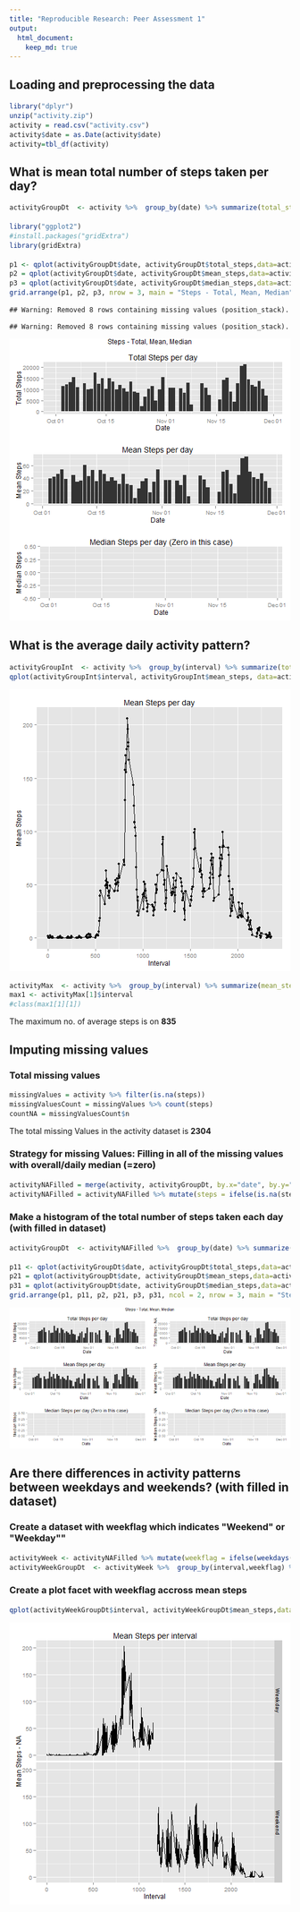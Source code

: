 ```yaml
---
title: "Reproducible Research: Peer Assessment 1"
output: 
  html_document:
    keep_md: true
---
```



## Loading and preprocessing the data


```r
library("dplyr")
unzip("activity.zip")
activity = read.csv("activity.csv")
activity$date = as.Date(activity$date)
activity=tbl_df(activity)
```

## What is mean total number of steps taken per day?


```r
activityGroupDt  <- activity %>%  group_by(date) %>% summarize(total_steps = sum(steps, na.rm=TRUE), mean_steps = mean(steps, na.rm=TRUE), median_steps = median(steps, na.rm=TRUE)) 

library("ggplot2")
#install.packages("gridExtra")
library(gridExtra)

p1 <- qplot(activityGroupDt$date, activityGroupDt$total_steps,data=activityGroupDt, main="Total Steps per day", xlab="Date", ylab = "Total Steps", stat="identity", geom="histogram")
p2 = qplot(activityGroupDt$date, activityGroupDt$mean_steps,data=activityGroupDt, main="Mean Steps per day", xlab="Date",ylab = "Mean Steps", stat="identity", geom="histogram")
p3 = qplot(activityGroupDt$date, activityGroupDt$median_steps,data=activityGroupDt, main="Median Steps per day (Zero in this case)", xlab="Date",ylab = "Median Steps", stat="identity", geom="histogram")
grid.arrange(p1, p2, p3, nrow = 3, main = "Steps - Total, Mean, Median")
```

```
## Warning: Removed 8 rows containing missing values (position_stack).
```

```
## Warning: Removed 8 rows containing missing values (position_stack).
```

![plot of chunk unnamed-chunk-2](figure/unnamed-chunk-2-1.png) 


## What is the average daily activity pattern?

```r
activityGroupInt  <- activity %>%  group_by(interval) %>% summarize(total_steps = sum(steps, na.rm=TRUE), mean_steps = mean(steps, na.rm=TRUE), median_steps = median(steps, na.rm=TRUE)) 
qplot(activityGroupInt$interval, activityGroupInt$mean_steps, data=activityGroupInt, main="Mean Steps per day", xlab="Interval", ylab = "Mean Steps", stat="identity") +geom_line()
```

![plot of chunk unnamed-chunk-3](figure/unnamed-chunk-3-1.png) 

```r
activityMax  <- activity %>%  group_by(interval) %>% summarize(mean_steps = mean(steps, na.rm=TRUE)) %>%  arrange(desc(mean_steps))
max1 <- activityMax[1]$interval
#class(max1[1][1])
```
  
The maximum no. of average steps is on **835**


## Imputing missing values

### Total missing values

```r
missingValues = activity %>% filter(is.na(steps))
missingValuesCount = missingValues %>% count(steps)
countNA = missingValuesCount$n
```
The total missing Values in the activity dataset is **2304**

### 
### Strategy for missing Values: Filling in all of the missing values with overall/daily median (=zero)

```r
activityNAFilled = merge(activity, activityGroupDt, by.x="date", by.y="date", all.x=TRUE, sort=FALSE)
activityNAFilled = activityNAFilled %>% mutate(steps = ifelse(is.na(steps),0, steps))  #round(mean_steps,digits=0))
```

### Make a histogram of the total number of steps taken each day (with filled in dataset)

```r
activityGroupDt  <- activityNAFilled %>%  group_by(date) %>% summarize(total_steps = sum(steps, na.rm=TRUE), mean_steps = mean(steps, na.rm=TRUE), median_steps = median(steps, na.rm=TRUE)) 

p11 <- qplot(activityGroupDt$date, activityGroupDt$total_steps,data=activityGroupDt, main="Total Steps per day", xlab="Date", ylab = "Total Steps - NA", stat="identity", geom="histogram")
p21 = qplot(activityGroupDt$date, activityGroupDt$mean_steps,data=activityGroupDt, main="Mean Steps per day", xlab="Date",ylab = "Mean Steps - NA", stat="identity", geom="histogram")
p31 = qplot(activityGroupDt$date, activityGroupDt$median_steps,data=activityGroupDt, main="Median Steps per day (Zero in this case)", xlab="Date",ylab = "Median Steps - NA", stat="identity", geom="histogram")
grid.arrange(p1, p11, p2, p21, p3, p31, ncol = 2, nrow = 3, main = "Steps - Total, Mean, Median")
```

![plot of chunk unnamed-chunk-6](figure/unnamed-chunk-6-1.png) 


## Are there differences in activity patterns between weekdays and weekends? (with filled in dataset)

### Create a dataset with weekflag which indicates "Weekend" or "Weekday""


```r
activityWeek <- activityNAFilled %>% mutate(weekflag = ifelse(weekdays(date)=="Saturday" | weekdays(date)=="Sunday", "Weekend","Weekday"))
activityWeekGroupDt  <- activityWeek %>%  group_by(interval,weekflag) %>% summarize(total_steps = sum(steps, na.rm=TRUE), mean_steps = mean(steps, na.rm=TRUE), median_steps = median(steps, na.rm=TRUE)) 
```

### Create a plot facet with weekflag accross mean steps


```r
qplot(activityWeekGroupDt$interval, activityWeekGroupDt$mean_steps,data=activityWeekGroupDt, main="Mean Steps per interval", xlab="Interval",ylab = "Mean Steps - NA", stat="identity", facets = weekflag~., geom = "line")
```

![plot of chunk unnamed-chunk-8](figure/unnamed-chunk-8-1.png) 

